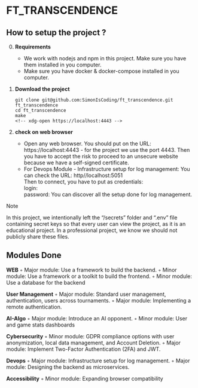 # FT_TRANSCENDENCE

<!-- Description of the project    -->

<!-- ## Final score
<div align=center>
<img src="https://github.com/SimonIsCoding/utils_and_random/blob/main/ft_irc_grade.png"/>
</div> -->

## How to setup the project ?
0. **Requirements**
    - We work with nodejs and npm in this project. Make sure you have them installed in you computer.
    - Make sure you have docker & docker-compose installed in you computer.

1. **Download the project**
    ```
    git clone git@github.com:SimonIsCoding/ft_transcendence.git ft_transcendence
    cd ft_transcendence
    make
    <!-- xdg-open https://localhost:4443 -->
    ```

2. **check on web browser**
   - Open any web browser. You should put on the URL: https://localhost:4443 - for the project we use the port 4443. Then you have to accept the risk to proceed to an unsecure website because we have a self-signed certificate.
   - For Devops Module - Infrastructure setup for log management:
   You can check the URL: http//localhost:5051<br>
   Then to connect, you have to put as credentials: <br>login: <br>password:
   You can discover all the setup done for log management.

> [!NOTE]
> In this project, we intentionally left the “/secrets” folder and “.env” file containing secret keys so that every user can view the project, as it is an educational project. In a professional project, we know we should not publicly share these files.

## Modules Done
**WEB**
◦ Major module: Use a framework to build the backend.
◦ Minor module: Use a framework or a toolkit to build the frontend.
◦ Minor module: Use a database for the backend

**User Management**
◦ Major module: Standard user management, authentication, users across
tournaments.
◦ Major module: Implementing a remote authentication.

**AI-Algo**
◦ Major module: Introduce an AI opponent.
◦ Minor module: User and game stats dashboards

**Cybersecurity**
◦ Minor module: GDPR compliance options with user anonymization, local
data management, and Account Deletion.
◦ Major module: Implement Two-Factor Authentication (2FA) and JWT.

**Devops**
◦ Major module: Infrastructure setup for log management.
◦ Major module: Designing the backend as microservices.

**Accessibility**
◦ Minor module: Expanding browser compatibility
